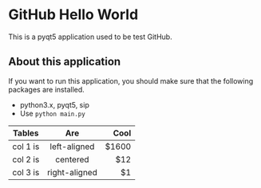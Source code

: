 # GitHub Hello World
This is a pyqt5 application used to be test GitHub.
## About this application
If you want to run this application, you should make sure that the following packages are installed.
* python3.x, pyqt5, sip
* Use `python main.py`

| Tables   |      Are      |  Cool |
|----------|:-------------:|------:|
| col 1 is |  left-aligned | $1600 |
| col 2 is |    centered   |   $12 |
| col 3 is | right-aligned |    $1 |
